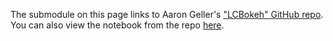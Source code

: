The submodule on this page links to Aaron Geller's ["LCBokeh" GitHub repo](https://github.com/ageller/LCBokeh).  You can also view the notebook from the repo [here](http://nbviewer.jupyter.org/github/ageller/LCBokeh/blob/master/LC_Bokeh.ipynb).
